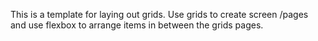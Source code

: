 This is a template for laying out grids. Use grids to create screen /pages and use flexbox to arrange items in between
the grids pages. 

